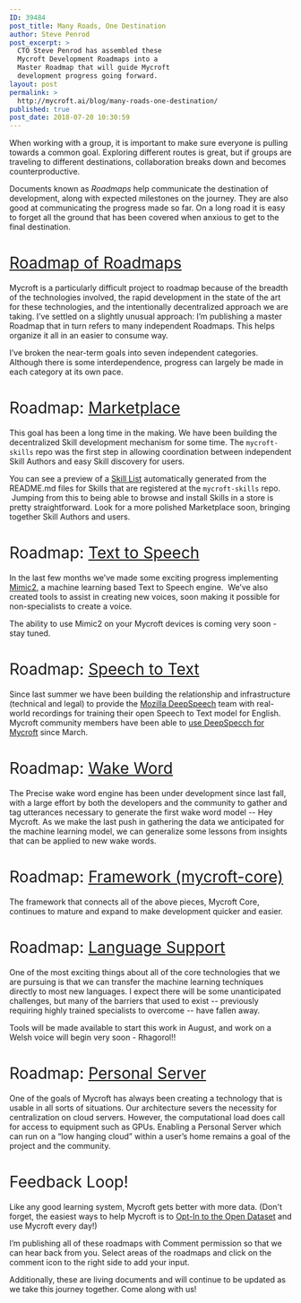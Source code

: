 ```yaml
---
ID: 39484
post_title: Many Roads, One Destination
author: Steve Penrod
post_excerpt: >
  CTO Steve Penrod has assembled these
  Mycroft Development Roadmaps into a
  Master Roadmap that will guide Mycroft
  development progress going forward.
layout: post
permalink: >
  http://mycroft.ai/blog/many-roads-one-destination/
published: true
post_date: 2018-07-20 10:30:59
---
```

<span style="font-weight: 400;">When working with a group, it is important to make sure everyone is pulling towards a common goal. Exploring different routes is great, but if groups are traveling to different destinations, collaboration breaks down and becomes counterproductive.</span>

<span style="font-weight: 400;">Documents known as </span><i><span style="font-weight: 400;">Roadmaps </span></i><span style="font-weight: 400;">help communicate the destination of development, along with expected milestones on the journey. They are also good at communicating the progress made so far. On a long road it is easy to forget all the ground that has been covered when anxious to get to the final destination.</span>
<h1><a href="https://docs.google.com/document/d/1QntesVNTGx-DlSK45gjFi5ToDJtDuMwYY_C-u9C3fFI" target="_blank" rel="noopener"><span style="font-weight: 400;">Roadmap of Roadmaps</span></a></h1>
<span style="font-weight: 400;">Mycroft is a particularly difficult project to roadmap because of the breadth of the technologies involved, the rapid development in the state of the art for these technologies, and the intentionally decentralized approach we are taking. I’ve settled on a slightly unusual approach: I’m publishing a master Roadmap that in turn refers to many independent Roadmaps. This helps organize it all in an easier to consume way.</span>

<span style="font-weight: 400;">I’ve broken the near-term goals into seven independent categories. Although there is some interdependence, progress can largely be made in each category at its own pace.</span>
<h1><span style="font-weight: 400;">Roadmap: </span><a href="https://docs.google.com/document/d/1Ai2LcJRYUmzw8L6BK8hKWckFYfAAwzuAUYtw9uRuXuc" target="_blank" rel="noopener"><span style="font-weight: 400;">Marketplace</span></a></h1>
<span style="font-weight: 400;">This goal has been a long time in the making. We have been building the decentralized Skill development mechanism for some time. The <code>mycroft-skills</code> repo was the first step in allowing coordination between independent Skill Authors and easy Skill discovery for users.</span>

<span style="font-weight: 400;">You can see a preview of a </span><a href="https://mycroftai.github.io/mycroft-skills/" target="_blank" rel="noopener"><span style="font-weight: 400;">Skill List</span></a><span style="font-weight: 400;"> automatically generated from the README.md files for Skills that are registered at the <code>mycroft-skills</code> repo.  Jumping from this to being able to browse and install Skills in a store is pretty straightforward. Look for a more polished Marketplace soon, bringing together Skill Authors and users.</span>
<h1><span style="font-weight: 400;">Roadmap: </span><a href="https://docs.google.com/document/d/1gSXU5-UaXSOOA7T9UWz1hT779o36pIYOard3iGXlHCA" target="_blank" rel="noopener"><span style="font-weight: 400;">Text to Speech</span></a></h1>
<span style="font-weight: 400;">In the last few months we’ve made some exciting progress implementing <a href="https://mycroft.ai/blog/available-voices/" target="_blank" rel="noopener">Mimic2</a>, a machine learning based Text to Speech engine.  We’ve also created tools to assist in creating new voices, soon making it possible for non-specialists to create a voice.</span>

The ability to use Mimic2 on your Mycroft devices is coming very soon - stay tuned.
<h1><span style="font-weight: 400;">Roadmap: </span><a href="https://docs.google.com/document/d/1o0b5r8qcxan59TxSeJxBX5x1ehcT1xWiX7b_mN6IfQw" target="_blank" rel="noopener"><span style="font-weight: 400;">Speech to Text</span></a></h1>
<span style="font-weight: 400;">Since last summer we have been building the relationship and infrastructure (technical and legal) to provide the <a href="https://voice.mozilla.org/" target="_blank" rel="noopener">Mozilla DeepSpeech</a> team with real-world recordings for training their open Speech to Text model for English. Mycroft community members have been able to <a href="https://mycroft.ai/blog/deepspeech-update/" target="_blank" rel="noopener">use DeepSpecch for Mycroft</a> since March.</span>
<h1><span style="font-weight: 400;">Roadmap: </span><a href="https://docs.google.com/document/d/1UsN9BLuHeiuuP92LEm17GSfufNcRyP1j8HB_W5FUHcE" target="_blank" rel="noopener"><span style="font-weight: 400;">Wake Word</span></a></h1>
<span style="font-weight: 400;">The Precise wake word engine has been under development since last fall, with a large effort by both the developers and the community to gather and tag utterances necessary to generate the first wake word model -- Hey Mycroft. As we make the last push in gathering the data we anticipated for the machine learning model, we can generalize some lessons from insights that can be applied to new wake words.</span>
<h1><span style="font-weight: 400;">Roadmap: </span><a href="https://docs.google.com/document/d/1GvhoqC9mUTEDLrwXVSEQ4JecuUMKaTpE1l1FNE6mMTA" target="_blank" rel="noopener"><span style="font-weight: 400;">Framework (mycroft-core)</span></a></h1>
<span style="font-weight: 400;">The framework that connects all of the above pieces, Mycroft Core, continues to mature and expand to make development quicker and easier.</span>
<h1><span style="font-weight: 400;">Roadmap: </span><a href="https://docs.google.com/document/d/1otSj9YBEASCPAgD7MZmUR4m5Nal5O0fjN67y3gJRfNg" target="_blank" rel="noopener"><span style="font-weight: 400;">Language Support</span></a></h1>
<span style="font-weight: 400;">One of the most exciting things about all of the core technologies that we are pursuing is that we can transfer the machine learning techniques directly to most new languages. I expect there will be some unanticipated challenges, but many of the barriers that used to exist -- previously requiring highly trained specialists to overcome -- have fallen away.</span>

<span style="font-weight: 400;">Tools will be made available to start this work in August, and work on a Welsh voice will begin very soon - Rhagorol!!</span>
<h1><span style="font-weight: 400;">Roadmap: </span><a href="https://docs.google.com/document/d/1VJsk9xmFig1qAP-wH_SAB-3xyKRx28Z47IwlJWJMqOM" target="_blank" rel="noopener"><span style="font-weight: 400;">Personal Server</span></a></h1>
<span style="font-weight: 400;">One of the goals of Mycroft has always been creating a technology that is usable in all sorts of situations. Our architecture severs the necessity for centralization on cloud servers. However, the computational load does call for access to equipment such as GPUs. Enabling a Personal Server which can run on a “low hanging cloud” within a user’s home remains a goal of the project and the community.</span>
<h1><span style="font-weight: 400;">Feedback Loop!</span></h1>
<span style="font-weight: 400;">Like any good learning system, Mycroft gets better with more data. (Don't forget, </span>the easiest ways to help Mycroft is to <a href="https://mycroft.ai/blog/privacy-machine-learning-open-data-set-opt-feature/" target="_blank" rel="noopener">Opt-In to the Open Dataset</a> and use Mycroft every day!)

I’m publishing all of these roadmaps with Comment permission so that we can hear back from you. Select areas of the roadmaps and click on the comment icon to the right side to add your input.

<span style="font-weight: 400;">Additionally, these are living documents and will continue to be updated as we take this journey together. Come along with us!</span>